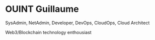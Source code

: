 # OUINT Guillaume

SysAdmin, NetAdmin, Developer, DevOps, CloudOps, Cloud Architect

Web3/Blockchain technology enthousiast
